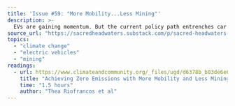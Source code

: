 ```yaml
---
title: 'Issue #59: "More Mobility...Less Mining"'
description: >-
  EVs are gaining momentum. But the current policy path entrenches car dependence and commits us to unrealistic, unjust and unsustainable levels of mining. Can we shape a better future with less mining?
source_url: "https://sacredheadwaters.substack.com/p/sacred-headwaters-59-more-mobilityless"
topics:
  - "climate change"
  - "electric vehicles"
  - "mining"
readings:
  - url: https://www.climateandcommunity.org/_files/ugd/d6378b_b03de6e6b0e14eb0a2f6b608abe9f93d.pdf
    title: "Achieving Zero Emissions with More Mobility and Less Mining"
    time: "1.5 hours"
    author: "Thea Riofrancos et al"
---
```

